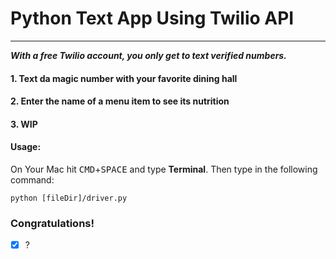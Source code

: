 # Python Text App Using Twilio API
------

***With a free Twilio account, you only get to text verified numbers.***

#### 1. Text da magic number with your favorite dining hall
#### 2. Enter the name of a menu item to see its nutrition
#### 3. WIP

#### Usage:
On Your Mac hit <kbd>CMD</kbd>+<kbd>SPACE</kbd> and type **Terminal**.
Then type in the following command:
```
python [fileDir]/driver.py
```

### Congratulations!
- [X] ?
